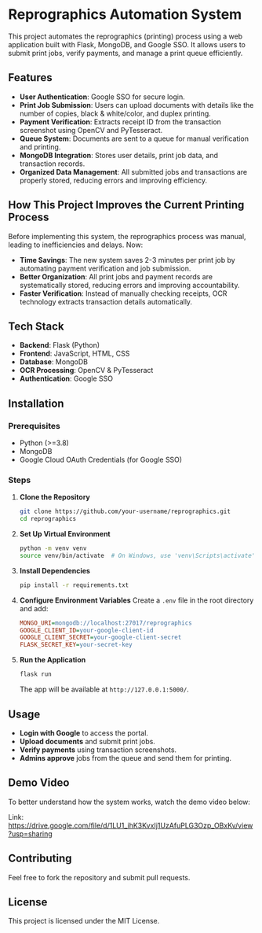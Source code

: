 # Reprographics Automation System

This project automates the reprographics (printing) process using a web application built with Flask, MongoDB, and Google SSO. It allows users to submit print jobs, verify payments, and manage a print queue efficiently.

## Features
- **User Authentication**: Google SSO for secure login.
- **Print Job Submission**: Users can upload documents with details like the number of copies, black & white/color, and duplex printing.
- **Payment Verification**: Extracts receipt ID from the transaction screenshot using OpenCV and PyTesseract.
- **Queue System**: Documents are sent to a queue for manual verification and printing.
- **MongoDB Integration**: Stores user details, print job data, and transaction records.
- **Organized Data Management**: All submitted jobs and transactions are properly stored, reducing errors and improving efficiency.

## How This Project Improves the Current Printing Process
Before implementing this system, the reprographics process was manual, leading to inefficiencies and delays. Now:
- **Time Savings**: The new system saves 2-3 minutes per print job by automating payment verification and job submission.
- **Better Organization**: All print jobs and payment records are systematically stored, reducing errors and improving accountability.
- **Faster Verification**: Instead of manually checking receipts, OCR technology extracts transaction details automatically.

## Tech Stack
- **Backend**: Flask (Python)
- **Frontend**: JavaScript, HTML, CSS
- **Database**: MongoDB
- **OCR Processing**: OpenCV & PyTesseract
- **Authentication**: Google SSO

## Installation

### Prerequisites
- Python (>=3.8)
- MongoDB
- Google Cloud OAuth Credentials (for Google SSO)

### Steps
1. **Clone the Repository**
   ```sh
   git clone https://github.com/your-username/reprographics.git
   cd reprographics
   ```

2. **Set Up Virtual Environment**
   ```sh
   python -m venv venv
   source venv/bin/activate  # On Windows, use 'venv\Scripts\activate'
   ```

3. **Install Dependencies**
   ```sh
   pip install -r requirements.txt
   ```

4. **Configure Environment Variables**
   Create a `.env` file in the root directory and add:
   ```ini
   MONGO_URI=mongodb://localhost:27017/reprographics
   GOOGLE_CLIENT_ID=your-google-client-id
   GOOGLE_CLIENT_SECRET=your-google-client-secret
   FLASK_SECRET_KEY=your-secret-key
   ```

5. **Run the Application**
   ```sh
   flask run
   ```
   The app will be available at `http://127.0.0.1:5000/`.

## Usage
- **Login with Google** to access the portal.
- **Upload documents** and submit print jobs.
- **Verify payments** using transaction screenshots.
- **Admins approve** jobs from the queue and send them for printing.

## Demo Video
To better understand how the system works, watch the demo video below:

Link: https://drive.google.com/file/d/1LU1_ihK3KvxIj1UzAfuPLG3Ozp_OBxKv/view?usp=sharing

## Contributing
Feel free to fork the repository and submit pull requests.

## License
This project is licensed under the MIT License.